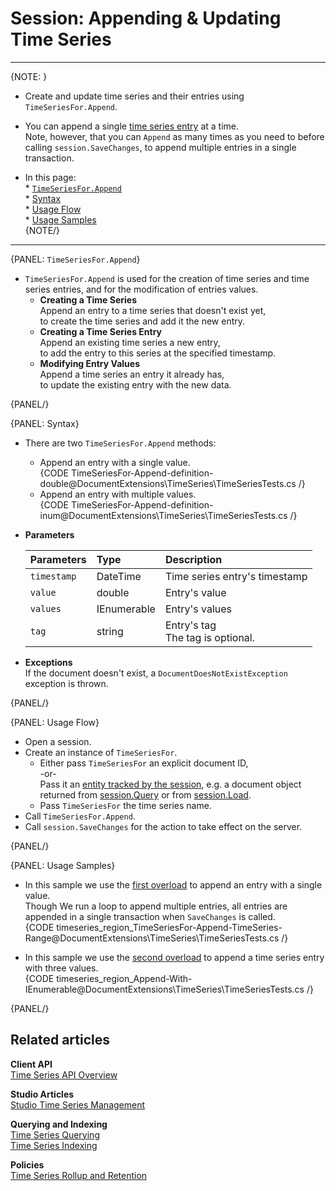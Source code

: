 ﻿# Session: Appending & Updating Time Series

---

{NOTE: }

* Create and update time series and their entries using `TimeSeriesFor.Append`.  

* You can append a single [time series entry](../../../../document-extensions/timeseries/design#time-series-entries) at a time.  
  Note, however, that you can `Append` as many times as you need to before calling 
  `session.SaveChanges`, to append multiple entries in a single transaction.  

* In this page:  
      * [`TimeSeriesFor.Append`](../../../../document-extensions/timeseries/client-api/session/append#timeseriesfor.append)  
         * [Syntax](../../../../document-extensions/timeseries/client-api/session/append#syntax)  
         * [Usage Flow](../../../../document-extensions/timeseries/client-api/session/append#usage-flow)  
         * [Usage Samples](../../../../document-extensions/timeseries/client-api/session/append#usage-samples)  
{NOTE/}



---

{PANEL: `TimeSeriesFor.Append`}

* `TimeSeriesFor.Append` is used for the creation of time series and 
  time series entries, and for the modification of entries values.  
   * **Creating a Time Series**  
     Append an entry to a time series that doesn't exist yet,  
     to create the time series and add it the new entry.  
   * **Creating a Time Series Entry**  
     Append an existing time series a new entry,  
     to add the entry to this series at the specified timestamp.  
   * **Modifying Entry Values**  
     Append a time series an entry it already has,  
     to update the existing entry with the new data. 

{PANEL/}

{PANEL: Syntax}

* There are two `TimeSeriesFor.Append` methods:  
   * Append an entry with a single value.  
     {CODE TimeSeriesFor-Append-definition-double@DocumentExtensions\TimeSeries\TimeSeriesTests.cs /}
   * Append an entry with multiple values.  
     {CODE TimeSeriesFor-Append-definition-inum@DocumentExtensions\TimeSeries\TimeSeriesTests.cs /}

* **Parameters**  

    | Parameters | Type | Description |
    |:-------------|:-------------|:-------------|
    | `timestamp` | DateTime | Time series entry's timestamp |
    | `value` | double | Entry's value |
    | `values` | IEnumerable<double> | Entry's values |
    | `tag` | string | Entry's tag <br> The tag is optional. |

* **Exceptions**  
  If the document doesn't exist, a `DocumentDoesNotExistException` exception is thrown.  

{PANEL/}

{PANEL: Usage Flow}

* Open a session.  
* Create an instance of `TimeSeriesFor`.  
    * Either pass `TimeSeriesFor` an explicit document ID,  
      -or-  
      Pass it an [entity tracked by the session](../../../../client-api/session/loading-entities), e.g. a document object returned from [session.Query](../../../../client-api/session/querying/how-to-query) or from [session.Load](../../../../client-api/session/loading-entities#load).  
    * Pass `TimeSeriesFor` the time series name.  
* Call `TimeSeriesFor.Append`.  
* Call `session.SaveChanges` for the action to take effect on the server.  

{PANEL/}

{PANEL: Usage Samples}

* In this sample we use the [first overload](../../../../document-extensions/timeseries/client-api/session/append#overload-1) 
  to append an entry with a single value.  
  Though We run a loop to append multiple entries, all entries are appended in a single 
  transaction when `SaveChanges` is called.  
   {CODE timeseries_region_TimeSeriesFor-Append-TimeSeries-Range@DocumentExtensions\TimeSeries\TimeSeriesTests.cs /}  

* In this sample we use the [second overload](../../../../document-extensions/timeseries/client-api/session/append#overload-2) 
  to append a time series entry with three values.  
   {CODE timeseries_region_Append-With-IEnumerable@DocumentExtensions\TimeSeries\TimeSeriesTests.cs /}

{PANEL/}

## Related articles

**Client API**  
[Time Series API Overview](../../../../document-extensions/timeseries/client-api/overview)  

**Studio Articles**  
[Studio Time Series Management](../../../../studio/database/document-extensions/time-series)  

**Querying and Indexing**  
[Time Series Querying](../../../../document-extensions/timeseries/querying/overview-and-syntax)  
[Time Series Indexing](../../../../document-extensions/timeseries/indexing)  

**Policies**  
[Time Series Rollup and Retention](../../../../document-extensions/timeseries/rollup-and-retention)  
